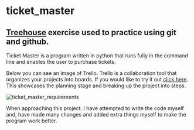 # ticket_master

## **[Treehouse](https://teamtreehouse.com) exercise used to practice using git and github.**

Ticket Master is a program written in python that runs fully in the command line and enables the user to purchase tickets.

Below you can see an image of Trello. Trello is a collaboration tool that organizes your projects into boards. If you would like to try it out [click here](https://trello.com/). This showcases the planning stage and breaking up the project into steps.

![ticket_master_requirements](https://user-images.githubusercontent.com/44635477/133523955-2884195d-0f58-4817-9d28-262c4fa2e3ad.png)

When approaching this project. I have attempted to write the code myself and, have made many changes and added extra things myself to make the program work better.
